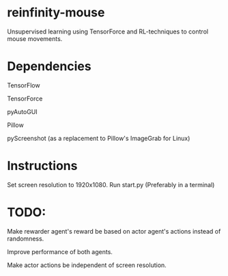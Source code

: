 # reinfinity-mouse
Unsupervised learning using TensorForce and RL-techniques to control mouse movements.

# Dependencies
TensorFlow

TensorForce 

pyAutoGUI

Pillow

pyScreenshot (as a replacement to Pillow's ImageGrab for Linux)

# Instructions
Set screen resolution to 1920x1080.
Run start.py (Preferably in a terminal)

# TODO:
Make rewarder agent's reward be based on actor agent's actions instead of randomness.

Improve performance of both agents.

Make actor actions be independent of screen resolution.
